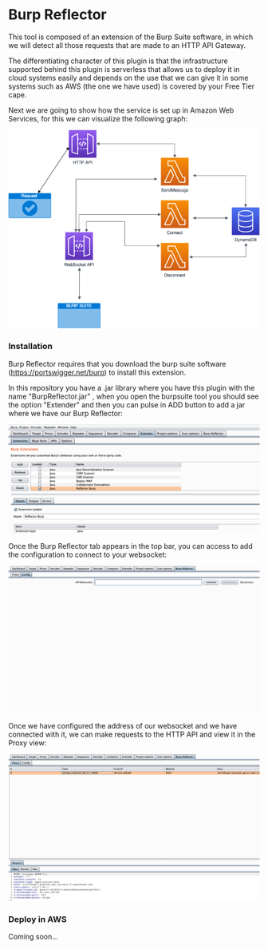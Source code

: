 # Burp Reflector

This tool is composed of an extension of the Burp Suite software, in which we will detect all those requests that are made to an HTTP API Gateway.

The differentiating character of this plugin is that the infrastructure supported behind this plugin is serverless that allows us to deploy it in cloud systems easily and depends on the use that we can give it in some systems such as AWS (the one we have used) is covered by your Free Tier cape.

Next we are going to show how the service is set up in Amazon Web Services, for this we can visualize the following graph:


![Schema](https://raw.githubusercontent.com/Serverless-Red-Team-Tools/BurpReflector/main/Media/Schema.png)



### Installation

Burp Reflector requires that you download the burp suite software (https://portswigger.net/burp) to install this extension.

In this repository you have a .jar library where you have this plugin with the name "BurpReflector.jar" , when you open the burpsuite tool you should see the option "Extender" and then you can pulse in ADD button to add a jar where we have our Burp Reflector:

![ExtenderView](https://raw.githubusercontent.com/Serverless-Red-Team-Tools/BurpReflector/main/Media/ExtenderView.png)

Once the Burp Reflector tab appears in the top bar, you can access to add the configuration to connect to your websocket:

![ConfigView](https://raw.githubusercontent.com/Serverless-Red-Team-Tools/BurpReflector/main/Media/ConfigView.png)

Once we have configured the address of our websocket and we have connected with it, we can make requests to the HTTP API and view it in the Proxy view:

![ProxyView](https://raw.githubusercontent.com/Serverless-Red-Team-Tools/BurpReflector/main/Media/ProxyView.png)


### Deploy in AWS

Coming soon... 


